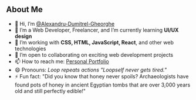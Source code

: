 ## About Me

- 👋 Hi, I’m [@Alexandru-Dumitrel-Gheorghe](https://github.com/Alexandru-Dumitrel-Gheorghe)
- 👀 I’m a Web Developer, Freelancer, and I’m currently learning **UI/UX design**
- 💼 I’m working with **CSS, HTML, JavaScript, React**, and other web technologies
- 💞️ I’m open to collaborating on exciting web development projects
- 📫 How to reach me: [Personal Portfolio](https://alexandru-dumitrel-gheorghe.netlify.app/)
- 😄 Pronouns: *Loop repeats actions "Loopself never gets tired."*
- ⚡ Fun fact: "Did you know that honey never spoils? Archaeologists have found pots of honey in ancient Egyptian tombs that are over 3,000 years old and still perfectly edible!"

<!---
Alexandru-Dumitrel-Gheorghe/Alexandru-Dumitrel-Gheorghe is a ✨ special ✨ repository 
because its `README.md` (this file) appears on your GitHub profile. 
You can click the Preview link to take a look at your changes.
--->
